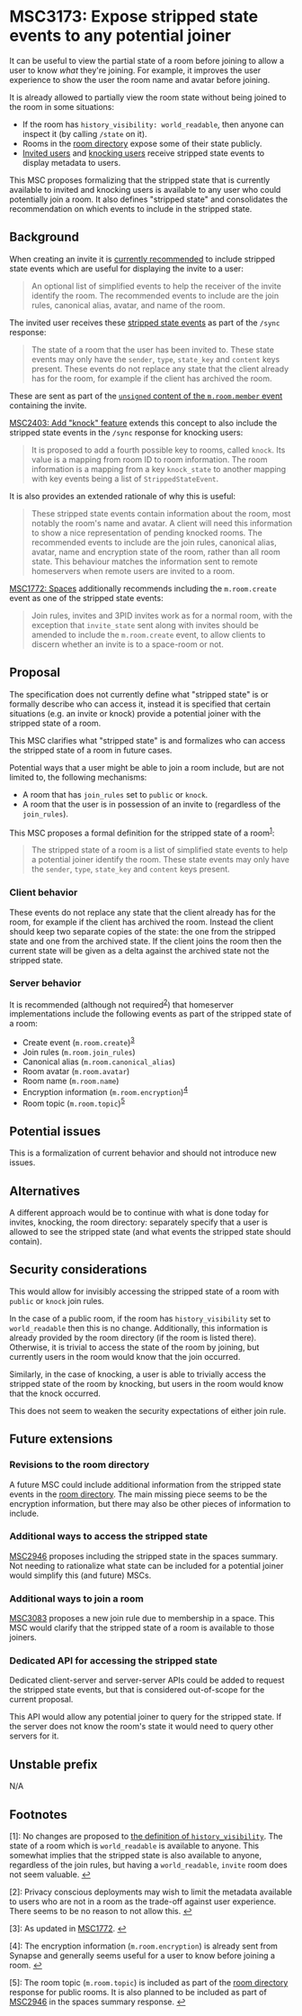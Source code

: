 # MSC3173: Expose stripped state events to any potential joiner

It can be useful to view the partial state of a room before joining to allow a user
to know *what* they're joining. For example, it improves the user experience to
show the user the room name and avatar before joining.

It is already allowed to partially view the room state without being joined to
the room in some situations:

* If the room has `history_visibility: world_readable`, then anyone can inspect
  it (by calling `/state` on it).
* Rooms in the [room directory](https://matrix.org/docs/spec/client_server/latest#get-matrix-client-r0-publicrooms)
  expose some of their state publicly.
* [Invited users](https://matrix.org/docs/spec/server_server/r0.1.4#put-matrix-federation-v2-invite-roomid-eventid)
  and [knocking users](https://github.com/matrix-org/matrix-doc/pull/2403)
  receive stripped state events to display metadata to users.

This MSC proposes formalizing that the stripped state that is currently available
to invited and knocking users is available to any user who could potentially join
a room. It also defines "stripped state" and consolidates the recommendation on
which events to include in the stripped state.

## Background

When creating an invite it is [currently recommended](https://matrix.org/docs/spec/server_server/r0.1.4#put-matrix-federation-v2-invite-roomid-eventid)
to include stripped state events which are useful for displaying the invite to a user:

> An optional list of simplified events to help the receiver of the invite identify
> the room. The recommended events to include are the join rules, canonical alias,
> avatar, and name of the room.

The invited user receives these [stripped state events](https://spec.matrix.org/unstable/client-server-api/#get_matrixclientr0sync)
as part of the `/sync` response:

> The state of a room that the user has been invited to. These state events may
> only have the `sender`, `type`, `state_key` and `content` keys present. These
> events do not replace any state that the client already has for the room, for
> example if the client has archived the room.

These are sent as part of the [`unsigned` content of the `m.room.member` event](https://spec.matrix.org/unstable/client-server-api/#mroommember)
containing the invite.

[MSC2403: Add "knock" feature](https://github.com/matrix-org/matrix-doc/pull/2403)
extends this concept to also include the stripped state events in the `/sync` response
for knocking users:

> It is proposed to add a fourth possible key to rooms, called `knock`. Its value
> is a mapping from room ID to room information. The room information is a mapping
> from a key `knock_state` to another mapping with key events being a list of
> `StrippedStateEvent`.

It is also provides an extended rationale of why this is useful:

> These stripped state events contain information about the room, most notably the
> room's name and avatar. A client will need this information to show a nice
> representation of pending knocked rooms. The recommended events to include are the
> join rules, canonical alias, avatar, name and encryption state of the room, rather
> than all room state. This behaviour matches the information sent to remote
> homeservers when remote users are invited to a room.

[MSC1772: Spaces](https://github.com/matrix-org/matrix-doc/pull/1772) additionally
recommends including the `m.room.create` event as one of the stripped state events:

> Join rules, invites and 3PID invites work as for a normal room, with the exception
> that `invite_state` sent along with invites should be amended to include the
> `m.room.create` event, to allow clients to discern whether an invite is to a
> space-room or not.

## Proposal

The specification does not currently define what "stripped state" is or formally
describe who can access it, instead it is specified that certain situations (e.g.
an invite or knock) provide a potential joiner with the stripped state of a room.

This MSC clarifies what "stripped state" is and formalizes who can access the
stripped state of a room in future cases.

Potential ways that a user might be able to join a room include, but are not
limited to, the following mechanisms:

* A room that has `join_rules` set to `public` or `knock`.
* A room that the user is in possession of an invite to (regardless of the `join_rules`).

This MSC proposes a formal definition for the stripped state of a room<sup id="a1">[1](#f1)</sup>:

> The stripped state of a room is a list of simplified state events to help a
> potential joiner identify the room. These state events may only have the
> `sender`, `type`, `state_key` and `content` keys present.

### Client behavior

These events do not replace any state that the client already has for the room,
for example if the client has archived the room. Instead the client should keep
two separate copies of the state: the one from the stripped state and one from the
archived state. If the client joins the room then the current state will be given
as a delta against the archived state not the stripped state.

### Server behavior

It is recommended (although not required<sup id="a2">[2](#f2)</sup>) that
homeserver implementations include the following events as part of the stripped
state of a room:

* Create event (`m.room.create`)<sup id="a3">[3](#f3)</sup>
* Join rules (`m.room.join_rules`)
* Canonical alias (`m.room.canonical_alias`)
* Room avatar (`m.room.avatar`)
* Room name (`m.room.name`)
* Encryption information (`m.room.encryption`)<sup id="a4">[4](#f4)</sup>
* Room topic (`m.room.topic`)<sup id="a5">[5](#f5)</sup>

## Potential issues

This is a formalization of current behavior and should not introduce new issues.

## Alternatives

A different approach would be to continue with what is done today for invites,
knocking, the room directory: separately specify that a user is allowed to see
the stripped state (and what events the stripped state should contain).

## Security considerations

This would allow for invisibly accessing the stripped state of a room with `public`
or `knock` join rules.

In the case of a public room, if the room has `history_visibility` set to `world_readable`
then this is no change. Additionally, this information is already provided by the
room directory (if the room is listed there). Otherwise, it is trivial to access
the state of the room by joining, but currently users in the room would know
that the join occurred.

Similarly, in the case of knocking, a user is able to trivially access the
stripped state of the room by knocking, but users in the room would know that
the knock occurred.

This does not seem to weaken the security expectations of either join rule.

## Future extensions

### Revisions to the room directory

A future MSC could include additional information from the stripped state events
in the [room directory](https://matrix.org/docs/spec/client_server/latest#get-matrix-client-r0-publicrooms).
The main missing piece seems to be the encryption information, but there may also
be other pieces of information to include.

### Additional ways to access the stripped state

[MSC2946](https://github.com/matrix-org/matrix-doc/pull/2946) proposes including
the stripped state in the spaces summary. Not needing to rationalize what state
can be included for a potential joiner would simplify this (and future) MSCs.

### Additional ways to join a room

[MSC3083](https://github.com/matrix-org/matrix-doc/pull/3083) proposes a new
join rule due to membership in a space. This MSC would clarify that the stripped
state of a room is available to those joiners.

### Dedicated API for accessing the stripped state

Dedicated client-server and server-server APIs could be added to request the
stripped state events, but that is considered out-of-scope for the current
proposal.

This API would allow any potential joiner to query for the stripped state. If
the server does not know the room's state it would need to query other servers
for it.

## Unstable prefix

N/A

## Footnotes

<a id="f1"/>[1]: No changes are proposed to
[the definition of `history_visibility`](https://matrix.org/docs/spec/client_server/latest#room-history-visibility).
The state of a room which is `world_readable` is available to anyone. This somewhat
implies that the stripped state is also available to anyone, regardless of the join
rules, but having a `world_readable`, `invite` room does not seem valuable. [↩](#a1)

<a id="f2"/>[2]: Privacy conscious deployments may wish to limit the metadata
available to users who are not in a room as the trade-off against user experience.
There seems to be no reason to not allow this. [↩](#a2)

<a id="f3"/>[3]: As updated in [MSC1772](https://github.com/matrix-org/matrix-doc/pull/1772). [↩](#a3)

<a id="f4"/>[4]: The encryption information (`m.room.encryption`) is already sent
from Synapse and generally seems useful for  a user to know before joining a room.
[↩](#a4)

<a id="f5"/>[5]: The room topic (`m.room.topic`) is included as part of the
[room directory](https://matrix.org/docs/spec/client_server/latest#get-matrix-client-r0-publicrooms)
response for public rooms. It is also planned to be included as part of [MSC2946](https://github.com/matrix-org/matrix-doc/pull/2946)
in the spaces summary response. [↩](#a5)
